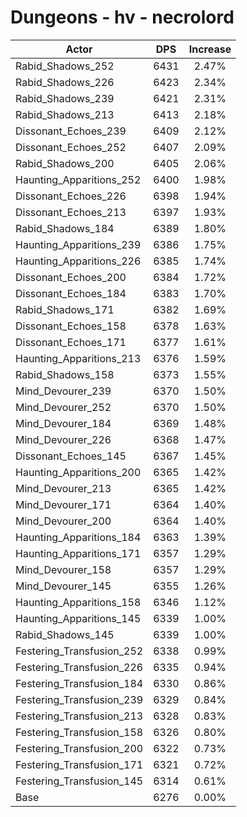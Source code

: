 # Dungeons - hv - necrolord
| Actor | DPS | Increase |
|---|:---:|:---:|
|Rabid_Shadows_252|6431|2.47%|
|Rabid_Shadows_226|6423|2.34%|
|Rabid_Shadows_239|6421|2.31%|
|Rabid_Shadows_213|6413|2.18%|
|Dissonant_Echoes_239|6409|2.12%|
|Dissonant_Echoes_252|6407|2.09%|
|Rabid_Shadows_200|6405|2.06%|
|Haunting_Apparitions_252|6400|1.98%|
|Dissonant_Echoes_226|6398|1.94%|
|Dissonant_Echoes_213|6397|1.93%|
|Rabid_Shadows_184|6389|1.80%|
|Haunting_Apparitions_239|6386|1.75%|
|Haunting_Apparitions_226|6385|1.74%|
|Dissonant_Echoes_200|6384|1.72%|
|Dissonant_Echoes_184|6383|1.70%|
|Rabid_Shadows_171|6382|1.69%|
|Dissonant_Echoes_158|6378|1.63%|
|Dissonant_Echoes_171|6377|1.61%|
|Haunting_Apparitions_213|6376|1.59%|
|Rabid_Shadows_158|6373|1.55%|
|Mind_Devourer_239|6370|1.50%|
|Mind_Devourer_252|6370|1.50%|
|Mind_Devourer_184|6369|1.48%|
|Mind_Devourer_226|6368|1.47%|
|Dissonant_Echoes_145|6367|1.45%|
|Haunting_Apparitions_200|6365|1.42%|
|Mind_Devourer_213|6365|1.42%|
|Mind_Devourer_171|6364|1.40%|
|Mind_Devourer_200|6364|1.40%|
|Haunting_Apparitions_184|6363|1.39%|
|Haunting_Apparitions_171|6357|1.29%|
|Mind_Devourer_158|6357|1.29%|
|Mind_Devourer_145|6355|1.26%|
|Haunting_Apparitions_158|6346|1.12%|
|Haunting_Apparitions_145|6339|1.00%|
|Rabid_Shadows_145|6339|1.00%|
|Festering_Transfusion_252|6338|0.99%|
|Festering_Transfusion_226|6335|0.94%|
|Festering_Transfusion_184|6330|0.86%|
|Festering_Transfusion_239|6329|0.84%|
|Festering_Transfusion_213|6328|0.83%|
|Festering_Transfusion_158|6326|0.80%|
|Festering_Transfusion_200|6322|0.73%|
|Festering_Transfusion_171|6321|0.72%|
|Festering_Transfusion_145|6314|0.61%|
|Base|6276|0.00%|
